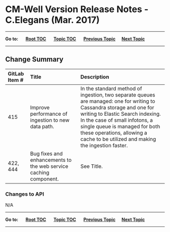 # CM-Well Version Release Notes - C.Elegans (Mar. 2017)

----

**Go to:** &nbsp;&nbsp;&nbsp;&nbsp; [**Root TOC**](CM-Well.RootTOC.md) &nbsp;&nbsp;&nbsp;&nbsp; [**Topic TOC**](ReleaseNotes.TOC.md) &nbsp;&nbsp;&nbsp;&nbsp; [**Previous Topic**](ReleaseNotes.Beowulf.Feb.2017.md)&nbsp;&nbsp;&nbsp;&nbsp; [**Next Topic**](ReleaseNotes.Dolphin.Mar.2017.md)  

----

## Change Summary

GitLab Item # | Title | Description
:-------------|:------|:-----------
415 | Improve performance of ingestion to new data path. | In the standard method of ingestion, two separate queues are managed: one for writing to Cassandra storage and one for writing to Elastic Search indexing. In the case of small infotons, a single queue is managed for both these operations, allowing a cache to be utilized and making the ingestion faster.
422, 444 | Bug fixes and enhancements to the web service caching component. | See Title.

### Changes to API
N/A

----

**Go to:** &nbsp;&nbsp;&nbsp;&nbsp; [**Root TOC**](CM-Well.RootTOC.md) &nbsp;&nbsp;&nbsp;&nbsp; [**Topic TOC**](ReleaseNotes.TOC.md) &nbsp;&nbsp;&nbsp;&nbsp; [**Previous Topic**](ReleaseNotes.Beowulf.Feb.2017.md)&nbsp;&nbsp;&nbsp;&nbsp; [**Next Topic**](ReleaseNotes.Dolphin.Mar.2017.md)  

----


